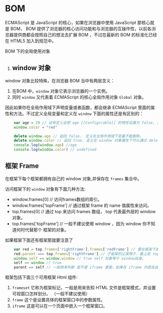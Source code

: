 # BOM

 ECMAScript 是 JavaScript 的核心，如果在浏览器中使用 JavaScript 那核心就是 BOM， BOM 提供了浏览器的核心访问功能和与浏览器的互操作性，以前各浏览器提供商都会按照自己的想法去扩展 BOM ，不过在最新的 BOM 的标准化已经在 HTML5 加入到规范中。

BOM 下的全局使用对象

 1. ## window 对象

window 对象比较特殊，在浏览器 BOM 当中有两层含义：
1. 在BOM 中，`window` 对象它表示浏览器的一个实例。
2. 同时 `window` 又代表着 ECMAScript 的核心全局作用对象 `Global` 对象。

因此如果你在全局作用域下声明变量或者函数，都会继承 ECMAScript 里面的属性和方法。不过定义全局变量和定义在 `window` 下面的属性还是有区别的：

```javascript
    var age = 29 // 这样定义会把 age [[Configurable]] 的特性设置为 false, 这样delete 不了。
    window.color = "red"

    delete window.age // 返回 false， 定义在全局作用域下变量不能删除。
    delete window.color // 返回 true, 定义在 window 对象属性下可以通过 delete 删除。
    console.log(window.age) //age
    console.log(window.color) // undefined
```

## 框架 Frame

在框架下每个框架都拥有自己的 window 对象,并保存在 `frames` 集合中。

访问框架下的 `window` 对象有下面几种方法:

- window.frames[0] // 访问frames数组的索引。
- window.frames['topFrame'] // 通过框架 frame 的 name 值属性来访问。
- top.frames[0] // 通过 top 来访问 frames 数组， top 代表最外层的 window 对象。
- top.frames['topFrame'] // 一般不建议使用 window ，因为 window 你不知道何时代替那个 框架的对象。

如果框架下面还有框架那就要注意了

```javascript
    var red = top.frames['rightFrame'].frames['redFrame'] // 要在框架下面再使用 frames 数组来访问
    red.parent === top.frames['rightFrame'] // 子框架的父类等于，最上层 top 获取的第一层框架
    window.self == window.window // true self 对象等于 window自身。
    self == window // true
    parent == self // 一般用来判断 是不是 iframe 里面，如果在 iframe 内层会返回 false, 否则返回 true
```
框架包括下面三个可用框架 Html 组件:

1. `frameset` 它称为框架标记，一般是用来告知 HTML 文件是框架模式，并设置可视窗口怎样划分。 （一般不建议使用）
2. `frame` 这个是设置具体的框架窗口中的参数属性。
3. `iframe` 这是可以在一个页面中嵌入一个框架窗口。 

